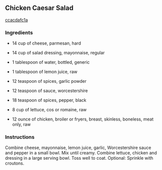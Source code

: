 ## Chicken Caesar Salad

[ccacdafc1a](http://www.food.com/recipe/chicken-caesar-salad-337694)

### Ingredients

 - 14 cup of cheese, parmesan, hard

 - 14 cup of salad dressing, mayonnaise, regular

 - 1 tablespoon of water, bottled, generic

 - 1 tablespoon of lemon juice, raw

 - 12 teaspoon of spices, garlic powder

 - 12 teaspoon of sauce, worcestershire

 - 18 teaspoon of spices, pepper, black

 - 8 cup of lettuce, cos or romaine, raw

 - 12 ounce of chicken, broiler or fryers, breast, skinless, boneless, meat only, raw

### Instructions

Combine cheese, mayonnaise, lemon juice, garlic, Worcestershire sauce and pepper in a small bowl. Mix until creamy. Combine lettuce, chicken and dressing in a large serving bowl. Toss well to coat. Optional: Sprinkle with croutons.
